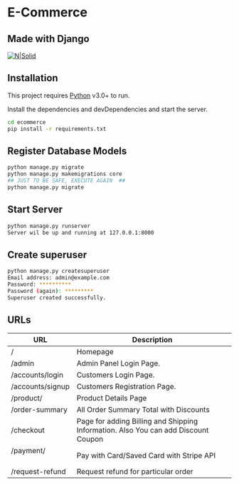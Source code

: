 # E-Commerce
## Made with Django

[![N|Solid](https://twilio-cms-prod.s3.amazonaws.com/images/django-dark.width-808.png)](https://www.djangoproject.com/)

## Installation

This project requires [Python](https://www.python.org/download/releases/3.0/) v3.0+ to run.

Install the dependencies and devDependencies and start the server.

```sh
cd ecommerce
pip install -r requirements.txt
```

## Register Database Models

```sh
python manage.py migrate
python manage.py makemigrations core
## JUST TO BE SAFE, EXECUTE AGAIN  ##
python manage.py migrate
```
## Start Server

```sh
python manage.py runserver
Server wil be up and running at 127.0.0.1:8000
```

## Create superuser

```sh
python manage.py createsuperuser
Email address: admin@example.com
Password: **********
Password (again): *********
Superuser created successfully.
```

## URLs

| URL | Description |
| ------ | ------ |
| / | Homepage |
| /admin | Admin Panel Login Page. |
| /accounts/login | Customers Login Page. |
| /accounts/signup | Customers Registration Page. |
| /product/<name> | Product Details Page |
| /order-summary | All Order Summary Total with Discounts |
| /checkout | Page for adding Billing and Shipping Information. Also You can add Discount Coupon  |
| /payment/<option> | Pay with Card/Saved Card with Stripe API |
| /request-refund | Request refund for particular order |

